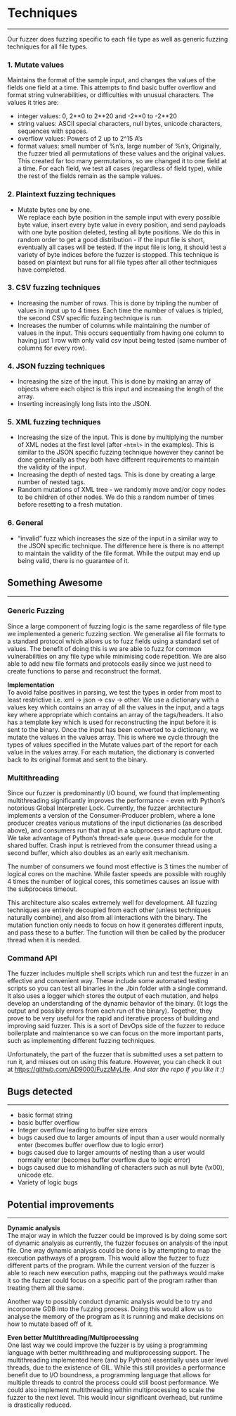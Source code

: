 # Techniques
---

Our fuzzer does fuzzing specific to each file type as well as generic fuzzing techniques for all file types.

### 1. Mutate values

Maintains the format of the sample input, and changes the values of the fields one field at a time. This attempts to find basic buffer overflow and format string vulnerabilities, or difficulties with unusual characters. The values it tries are:

- integer values: 0, 2\**0 to 2\**20 and -2\**0 to -2\**20
- string values: ASCII special characters, null bytes, unicode characters, sequences with spaces.
- overflow values: Powers of 2 up to 2^15 A’s
- format values: small number of %n’s, large number of %n’s,
  Originally, the fuzzer tried all permutations of these values and the original values. This created far too many permutations, so we changed it to one field at a time. For each field, we test all cases (regardless of field type), while the rest of the fields remain as the sample values.

### 2. Plaintext fuzzing techniques

- Mutate bytes one by one.  
  We replace each byte position in the sample input with every possible byte value, insert every byte value in every position, and send payloads with one byte position deleted, testing all byte positions.
  We do this in random order to get a good distribution - if the input file is short, eventually all cases will be tested. If the input file is long, it should test a variety of byte indices before the fuzzer is stopped.
  This technique is based on plaintext but runs for all file types after all other techniques have completed.

### 3. CSV fuzzing techniques

- Increasing the number of rows. This is done by tripling the number of values in input up to 4 times. Each time the number of values is tripled, the second CSV specific fuzzing technique is run.
- Increases the number of columns while maintaining the number of values in the input. This occurs sequentially from having one column to having just 1 row with only valid csv input being tested (same number of columns for every row).

### 4. JSON fuzzing techniques

- Increasing the size of the input. This is done by making an array of objects where each object is this input and increasing the length of the array.
- Inserting increasingly long lists into the JSON.

### 5. XML fuzzing techniques

- Increasing the size of the input. This is done by multiplying the number of XML nodes at the first level (after `<html>` in the examples). This is similar to the JSON specific fuzzing technique however they cannot be done generically as they both have different requirements to maintain the validity of the input.
- Increasing the depth of nested tags. This is done by creating a large number of nested tags.
- Random mutations of XML tree - we randomly move and/or copy nodes to be children of other nodes. We do this a random number of times before resetting to a fresh mutation.

### 6. General

- “invalid” fuzz which increases the size of the input in a similar way to the JSON specific technique. The difference here is there is no attempt to maintain the validity of the file format. While the output may end up being valid, there is no guarantee of it.

## Something Awesome
---
### Generic Fuzzing

Since a large component of fuzzing logic is the same regardless of file type we implemented a generic fuzzing section.
We generalise all file formats to a standard protocol which allows us to fuzz fields using a standard set of values.
The benefit of doing this is we are able to fuzz for common vulnerabilities on any file type while minimising code repetition. We are also able to add new file formats and protocols easily since we just need to create functions to parse and reconstruct the format.

**Implementation**  
To avoid false positives in parsing, we test the types in order from most to least restrictive i.e. xml -> json -> csv -> other.
We use a dictionary with a values key which contains an array of all the values in the input, and a tags key where appropriate which contains an array of the tags/headers. It also has a template key which is used for reconstructing the input before it is sent to the binary.
Once the input has been converted to a dictionary, we mutate the values in the values array. This is where we cycle through the types of values specified in the Mutate values part of the report for each value in the values array. For each mutation, the dictionary is converted back to its original format and sent to the binary.

### Multithreading

Since our fuzzer is predominantly I/O bound, we found that implementing multithreading significantly improves the performance - even with Python’s notorious Global Interpreter Lock. Currently, the fuzzer architecture implements a version of the Consumer-Producer problem, where a lone producer creates various mutations of the input dictionaries (as described above), and consumers run that input in a subprocess and capture output. We take advantage of Python’s thread-safe `queue.Queue` module for the shared buffer. Crash input is retrieved from the consumer thread using a second buffer, which also doubles as an early exit mechanism.

The number of consumers we found most effective is 3 times the number of logical cores on the machine. While faster speeds are possible with roughly 4 times the number of logical cores, this sometimes causes an issue with the subprocess timeout.

This architecture also scales extremely well for development. All fuzzing techniques are entirely decoupled from each other (unless techniques naturally combine), and also from all interactions with the binary. The mutation function only needs to focus on how it generates different inputs, and pass these to a buffer. The function will then be called by the producer thread when it is needed.

### Command API

The fuzzer includes multiple shell scripts which run and test the fuzzer in an effective and convenient way. These include some automated testing scripts so you can test all binaries in the ./bin folder with a single command. It also uses a logger which stores the output of each mutation, and helps develop an understanding of the dynamic behavior of the binary. (It logs the output and possibly errors from each run of the binary). Together, they prove to be very useful for the rapid and iterative process of building and improving said fuzzer. This is a sort of DevOps side of the fuzzer to reduce boilerplate and maintenance so we can focus on the more important parts, such as implementing different fuzzing techniques.

Unfortunately, the part of the fuzzer that is submitted uses a set pattern to run it, and misses out on using this feature.
However, you can check it out at https://github.com/AD9000/FuzzMyLife. _And star the repo if you like it :)_

## Bugs detected
---

- basic format string
- basic buffer overflow
- Integer overflow leading to buffer size errors
- bugs caused due to larger amounts of input than a user would normally enter (becomes buffer overflow due to logic error)
- bugs caused due to larger amounts of nesting than a user would normally enter (becomes buffer overflow due to logic error)
- bugs caused due to mishandling of characters such as null byte (\x00), unicode etc.
- Variety of logic bugs

## Potential improvements
---

**Dynamic analysis**  
The major way in which the fuzzer could be improved is by doing some sort of dynamic analysis as currently, the fuzzer focuses on analysis of the input file. One way dynamic analysis could be done is by attempting to map the execution pathways of a program. This would allow the fuzzer to fuzz different parts of the program. While the current version of the fuzzer is able to reach new execution paths, mapping out the pathways would make it so the fuzzer could focus on a specific part of the program rather than treating them all the same.

Another way to possibly conduct dynamic analysis would be to try and incorporate GDB into the fuzzing process. Doing this would allow us to analyse the memory of the program as it is running and make decisions on how to mutate based off of it.

**Even better Multithreading/Multiprocessing**  
One last way we could improve the fuzzer is by using a programming language with better multithreading and multiprocessing support. The multithreading implemented here (and by Python) essentially uses user level threads, due to the existence of GIL. While this still provides a performance benefit due to I/O boundness, a programming language that allows for multiple threads to control the process could still boost performance. We could also implement multithreading within multiprocessing to scale the fuzzer to the next level. This would incur significant overhead, but runtime is drastically reduced.
